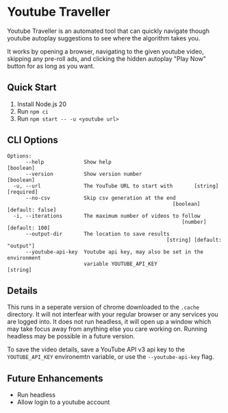 # Youtube Traveller

Youtube Traveller is an automated tool that can quickly navigate though youtube autoplay suggestions to see where the algorithm takes you.

It works by opening a browser, navigating to the given youtube video, skipping any pre-roll ads, and clicking the hidden autoplay "Play Now" button for as long as you want.

## Quick Start
1. Install Node.js 20
2. Run `npm ci`
5. Run `npm start -- -u <youtube url>`

## CLI Options
```
Options:
      --help             Show help                                     [boolean]
      --version          Show version number                           [boolean]
  -u, --url              The YouTube URL to start with       [string] [required]
      --no-csv           Skip csv generation at the end
                                                      [boolean] [default: false]
  -i, --iterations       The maximum number of videos to follow
                                                         [number] [default: 100]
      --output-dir       The location to save results
                                                    [string] [default: "output"]
      --youtube-api-key  Youtube api key, may also be set in the environment
                         variable YOUTUBE_API_KEY                       [string]

```

## Details
This runs in a seperate version of chrome downloaded to the `.cache` directory. It will not interfear with your regular browser or any services you are logged into. It does not run headless, it will open up a window which may take focus away from anything else you care working on. Running headless may be possible in a future version.

To save the video details, save a YouTube API v3 api key to the `YOUTUBE_API_KEY` environemtn variable, or use the `--youtube-api-key` flag.

## Future Enhancements
* Run headless
* Allow login to a youtube account
